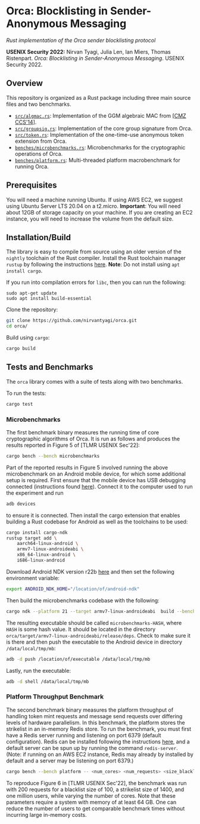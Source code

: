 # Orca: Blocklisting in Sender-Anonymous Messaging

_Rust implementation of the Orca sender blocklisting protocol_

**USENIX Security 2022:**
Nirvan Tyagi, Julia Len, Ian Miers, Thomas Ristenpart. _Orca: Blocklisting in Sender-Anonymous Messaging_. USENIX Security 2022.

## Overview

This repository is organized as a Rust package including three main source files and two benchmarks.
* [`src/algmac.rs`](src/algmac.rs): Implementation of the GGM algebraic MAC from [[CMZ CCS'14]](https://eprint.iacr.org/2013/516).
* [`src/groupsig.rs`](src/groupsig.rs): Implementation of the core group signature from Orca.
* [`src/token.rs`](src/token.rs): Implementation of the one-time-use anonymous token extension from Orca.
* [`benches/microbenchmarks.rs`](benches/microbenchmarks.rs): Microbenchmarks for the cryptographic operations of Orca.
* [`benches/platform.rs`](benches/platform.rs): Multi-threaded platform macrobenchmark for running Orca.

## Prerequisites
You will need a machine running Ubuntu. If using AWS EC2, we suggest using Ubuntu Server LTS 20.04 on a t2.micro. **Important**: You will need about 12GB of storage capacity on your machine. If you are creating an EC2 instance, you will need to increase the volume from the default size.

## Installation/Build

The library is easy to compile from source using an older version of the `nightly` toolchain of the Rust compiler.
Install the Rust toolchain manager `rustup` by following the instructions [here](https://rustup.rs/). **Note**: Do not install using `apt install cargo`.

If you run into compilation errors for `libc`, then you can run the following:
```
sudo apt-get update
sudo apt install build-essential
```

Clone the repository:
```bash
git clone https://github.com/nirvantyagi/orca.git
cd orca/
```

Build using `cargo`:
```bash
cargo build
```

## Tests and Benchmarks

The `orca` library comes with a suite of tests along with two benchmarks.

To run the tests:
```bash
cargo test
```

### Microbenchmarks

The first benchmark binary measures the running time of core cryptographic algorithms of Orca.
It is run as follows and produces the results reported in Figure 5 of [TLMR USENIX Sec'22]:
```bash
cargo bench --bench microbenchmarks
```
Part of the reported results in Figure 5 involved running the above microbenchmark on an Android mobile device, for which some additional setup is required.
First ensure that the mobile device has USB debugging connected (instructions found [here](https://developer.android.com/studio/debug/dev-options#enable)).
Connect it to the computer used to run the experiment and run
```bash
adb devices
```
to ensure it is connected. Then install the cargo extension that enables building a Rust codebase for Android as well as the toolchains to be used:
```bash
cargo install cargo-ndk
rustup target add \
    aarch64-linux-android \
    armv7-linux-androideabi \
    x86_64-linux-android \
    i686-linux-android
```
Download Android NDK version r22b [here](https://github.com/android/ndk/wiki/Unsupported-Downloads) and then set the following environment variable:
```bash
export ANDROID_NDK_HOME="/location/of/android-ndk"
```
Then build the microbenchmarks codebase with the following:
```bash
cargo ndk --platform 21 --target armv7-linux-androideabi  build --bench microbenchmarks --release
```

The resulting executable should be called `microbenchmarks-HASH`, where `HASH` is some hash value. It should be located in the directory `orca/target/armv7-linux-androideabi/release/deps`. Check to make sure it is there and then push the executable to the Android device in directory `/data/local/tmp/mb`:
```bash
adb -d push /location/of/executable /data/local/tmp/mb
```
Lastly, run the executable:
```bash
adb -d shell /data/local/tmp/mb
```

### Platform Throughput Benchmark

The second benchmark binary measures the platform throughput of handling token mint requests and message send requests over differing levels of hardware parallelism.
In this benchmark, the platform stores the strikelist in an in-memory Redis store.
To run the benchmark, you must first have a Redis server running and listening on port 6379 (default configuration).
Redis can be installed following the instructions [here](https://redis.io/topics/quickstart), and a default server can be spun up by running the command ``redis-server``.
(Note: if running on an AWS EC2 instance, Redis may already by installed by default and a server may be listening on port 6379.)
```bash
cargo bench --bench platform -- <num_cores> <num_requests> <size_blacklist> <size_strikelist> <num_users>
```

To reproduce Figure 6 in [TLMR USENIX Sec'22], the benchmark was run with 200 requests for a blacklist size of 100, a strikelist size of 1400, and one million users, while varying the number of cores.
Note that these parameters require a system with memory of at least 64 GB.
One can reduce the number of users to get comparable benchmark times without incurring large in-memory costs.
